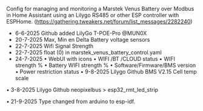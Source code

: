 Config for managing and monitoring a Marstek Venus Battery over Modbus in Home Assistant using an Lilygo RS485 or other ESP controller with ESPHome.
(https://gathering.tweakers.net/forum/list_messages/2282240)


- 6-6-2025 Github added LilyGo T-POE-Pro @MUN0X
- 20-7-2025 Max, Min en Delta Battery voltage sensors
- 22-7-2025 Wifi Signal Strength
- 22-7-2025 float (0) in marstek_venus_battery_control.yaml
- 24-7-2025 
• WebUI with icons
• WIFI /BT /CLOUD status
• WIFI strength %
• Battery WIFI strength %
• Software/Firmware/BMS version
• Power restriction status
• 9-8-2025 Lilygo Github BMS V2.15 Cell temp scale

• 3-8-2025 Lilygo Github neopixelbus > esp32_rmt_led_strip

• 21-9-2025 Type changed from arduino to esp-idf.  
